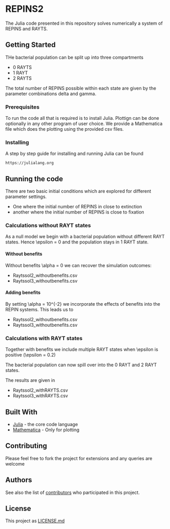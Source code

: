 # REPINS2

The Julia code presented in this repository solves numerically a system of REPINS and RAYTS.

## Getting Started

THe bacterial population can be split up into three compartments

 - 0 RAYTS
 - 1 RAYT
 - 2 RAYTS

The total number of REPINS possible within each state are given by the parameter combinations delta and gamma.

### Prerequisites

To run the code all that is required is to install Julia.
Plottign can be done optionally in any other program of user choice.
We provide a Mathematica file which does the plotting using the provided csv files.

### Installing

A step by step guide for installing and running Julia can be found 

```
https://julialang.org
```

## Running the code

There are two basic initial conditions which are explored for different parameter settings.

- One where the initial number of REPINS in close to extinction
- another where the initial number of REPINS is close to fixation



### Calculations without RAYT states

As a null model we begin with a bacterial population without different RAYT states.
Hence \epsilon = 0 and the population stays in 1 RAYT state.

#### Without benefits

Without benefits \alpha = 0 we can recover the simulation outcomes:

- Raytssol2_withoutbenefits.csv
- Raytssol3_withoutbenefits.csv



#### Adding benefits

By setting \alpha = 10^{-2} we incorporate the effects of benefits into the REPIN systems.
This leads us to 

- Raytssol2_withoutbenefits.csv
- Raytssol3_withoutbenefits.csv


### Calculations with RAYT states

Together with benefits we include multiple RAYT states when \epsilon is positive (\epsilon = 0.2)

The bacterial population can now spill over into the 0 RAYT and 2 RAYT states.

The results are given in

- Raytssol2_withRAYTS.csv
- Raytssol3_withRAYTS.csv

## Built With

* [Julia](https://julialang.org) - the core code language
* [Mathematica](https://www.wolfram.com/mathematica/) - Only for plotting

## Contributing

Please feel free to fork the project for extensions and any queries are welcome

## Authors

See also the list of [contributors](https://github.com/tecoevo/REPINS2/contributors) who participated in this project.

## License

This project as [LICENSE.md](LICENSE.md)